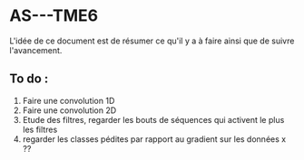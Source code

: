 # AS---TME6

L'idée de ce document est de résumer ce qu'il y a à faire ainsi que de suivre l'avancement.

## To do :

1. Faire une convolution 1D
2. Faire une convolution 2D 
3. Etude des filtres, regarder les bouts de séquences qui activent le plus les filtres
4. regarder les classes pédites par rapport au gradient sur les données x ??
